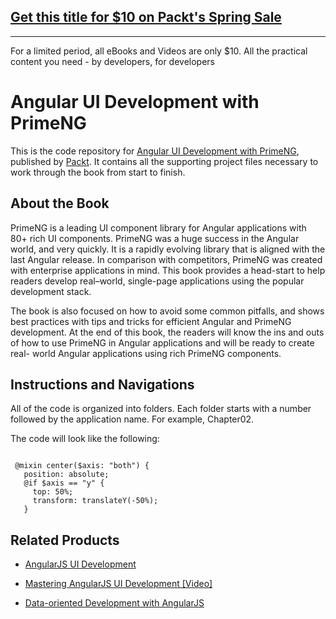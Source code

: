 ## [Get this title for $10 on Packt's Spring Sale](https://www.packt.com/B07303?utm_source=github&utm_medium=packt-github-repo&utm_campaign=spring_10_dollar_2022)
-----
For a limited period, all eBooks and Videos are only $10. All the practical content you need \- by developers, for developers

# Angular UI Development with PrimeNG

This is the code repository for [Angular UI Development with PrimeNG](https://www.packtpub.com/web-development/learning-angular-ui-development-primeng?utm_source=GitHub&utm_medium=repo&utm_campaign=9781788299572), published by [Packt](https://www.packtpub.com). It contains all the supporting project files necessary to work through the book from start to finish.

## About the Book
PrimeNG is a leading UI component library for Angular applications with 80+ rich UI components. PrimeNG was a huge success in the Angular world, and very quickly. It is a rapidly evolving library that is aligned with the last Angular release. In comparison with competitors, PrimeNG was created with enterprise applications in mind. This book provides a head-start to help readers develop real–world, single-page applications using the popular development stack.

The book is also focused on how to avoid some common pitfalls, and shows best practices with tips and tricks for efficient Angular and PrimeNG development. At the end of this book, the readers will know the ins and outs of how to use PrimeNG in Angular applications and will be ready to create real- world Angular applications using rich PrimeNG components.
## Instructions and Navigations
All of the code is organized into folders. Each folder starts with a number followed by the application name. For example, Chapter02.



The code will look like the following:
```

 @mixin center($axis: "both") {
   position: absolute;
   @if $axis == "y" {
     top: 50%;
     transform: translateY(-50%);
   }

```

## Related Products
* [AngularJS UI Development](https://www.packtpub.com/web-development/angularjs-ui-development?utm_source=GitHub&utm_medium=repo&utm_campaign=9781783288472)

* [Mastering AngularJS UI Development [Video]](https://www.packtpub.com/web-development/mastering-angularjs-ui-development-video?utm_source=GitHub&utm_medium=repo&utm_campaign=9781785289910)

* [Data-oriented Development with AngularJS](https://www.packtpub.com/web-development/data-oriented-development-angularjs?utm_source=GitHub&utm_medium=repo&utm_campaign=9781784398057)



